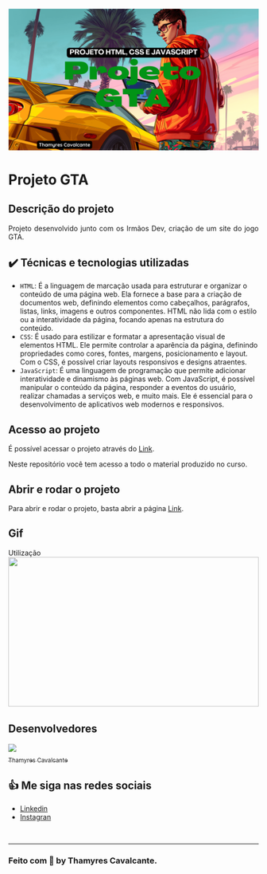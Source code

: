 
![](./src/geral/Capa.png)


# Projeto GTA

## Descrição do projeto 

<p align="justify">
 Projeto desenvolvido junto com os Irmãos Dev, criação de um site do jogo GTA.
</p>


## ✔️ Técnicas e tecnologias utilizadas
- `HTML`: É a linguagem de marcação usada para estruturar e organizar o conteúdo de uma página web. Ela fornece a base para a criação de documentos web, definindo elementos como cabeçalhos, parágrafos, listas, links, imagens e outros componentes. HTML não lida com o estilo ou a interatividade da página, focando apenas na estrutura do conteúdo.
- `CSS`: É usado para estilizar e formatar a apresentação visual de elementos HTML. Ele permite controlar a aparência da página, definindo propriedades como cores, fontes, margens, posicionamento e layout. Com o CSS, é possível criar layouts responsivos e designs atraentes.
- `JavaScript`: É uma linguagem de programação que permite adicionar interatividade e dinamismo às páginas web. Com JavaScript, é possível manipular o conteúdo da página, responder a eventos do usuário, realizar chamadas a serviços web, e muito mais. Ele é essencial para o desenvolvimento de aplicativos web modernos e responsivos.


## Acesso ao projeto
É possível acessar o projeto através do [Link](https://github.com/Thamyresmya/Projeto_GTA).

Neste repositório você tem acesso a todo o material produzido no curso.


## Abrir e rodar o projeto
Para abrir e rodar o projeto, basta abrir a página [Link](https://thamyresmya.github.io/Projeto_GTA/l). 


## Gif
Utilização
<img width="100%" height="300" src="./src/geral/"></img>



## Desenvolvedores

 [<img src="https://github.com/Thamyresmya.png" width=115><br><sub>Thamyres Cavalcante</sub>](https://github.com/Thamyresmya)  



## 👍 Me siga nas redes sociais

- [Linkedin](https://www.linkedin.com/in/thamyrescavalcante/)
- [Instagran](https://www.instagram.com/thamyres__cavalcante/)

<br>

---

### Feito com 💜 by Thamyres Cavalcante.




